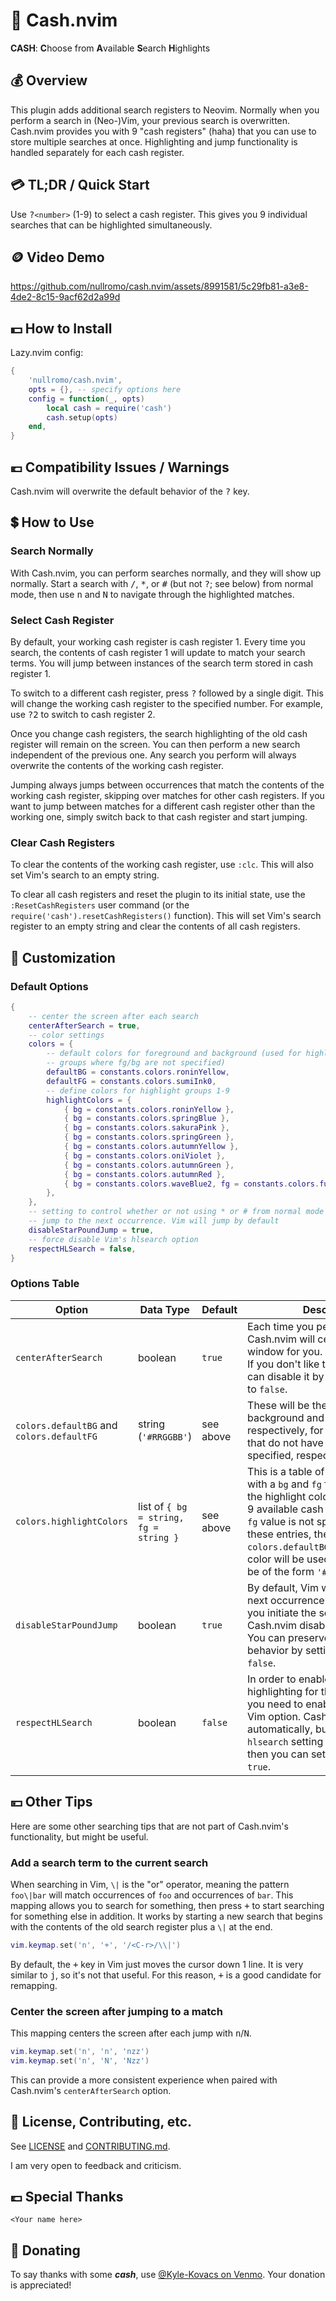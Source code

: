 # 💸 Cash.nvim

**CASH**: **C**hoose from **A**vailable **S**earch **H**ighlights

## 💰 Overview

This plugin adds additional search registers to Neovim. Normally when you
perform a search in (Neo-)Vim, your previous search is overwritten. Cash.nvim
provides you with 9 "cash registers" (haha) that you can use to store multiple
searches at once. Highlighting and jump functionality is handled separately for
each cash register.

## 💳 TL;DR / Quick Start

Use <kbd>?</kbd>`<number>` (1-9) to select a cash register. This gives you 9
individual searches that can be highlighted simultaneously.

## 🪙 Video Demo

https://github.com/nullromo/cash.nvim/assets/8991581/5c29fb81-a3e8-4de2-8c15-9acf62d2a99d

## 💵 How to Install

Lazy.nvim config:

```lua
{
    'nullromo/cash.nvim',
    opts = {}, -- specify options here
    config = function(_, opts)
        local cash = require('cash')
        cash.setup(opts)
    end,
}
```

## 💶 Compatibility Issues / Warnings

Cash.nvim will overwrite the default behavior of the <kbd>?</kbd> key.

## 💲 How to Use

### Search Normally

With Cash.nvim, you can perform searches normally, and they will show up
normally. Start a search with <kbd>/</kbd>, <kbd>\*</kbd>, or <kbd>#</kbd> (but
not <kbd>?</kbd>; see below) from normal mode, then use <kbd>n</kbd> and
<kbd>N</kbd> to navigate through the highlighted matches.

### Select Cash Register

By default, your working cash register is cash register 1. Every time you
search, the contents of cash register 1 will update to match your search terms.
You will jump between instances of the search term stored in cash register 1.

To switch to a different cash register, press <kbd>?</kbd> followed by a single
digit. This will change the working cash register to the specified number. For
example, use <kbd>?</kbd><kbd>2</kbd> to switch to cash register 2.

Once you change cash registers, the search highlighting of the old cash register
will remain on the screen. You can then perform a new search independent of the
previous one. Any search you perform will always overwrite the contents of the
working cash register.

Jumping always jumps between occurrences that match the contents of the working
cash register, skipping over matches for other cash registers. If you want to
jump between matches for a different cash register other than the working one,
simply switch back to that cash register and start jumping.

### Clear Cash Registers

To clear the contents of the working cash register, use `:clc`. This will also
set Vim's search to an empty string.

To clear all cash registers and reset the plugin to its initial state, use the
`:ResetCashRegisters` user command (or the
`require('cash').resetCashRegisters()` function). This will set Vim's search
register to an empty string and clear the contents of all cash registers.

## 💱 Customization

### Default Options

```lua
{
    -- center the screen after each search
    centerAfterSearch = true,
    -- color settings
    colors = {
        -- default colors for foreground and background (used for highlight
        -- groups where fg/bg are not specified)
        defaultBG = constants.colors.roninYellow,
        defaultFG = constants.colors.sumiInk0,
        -- define colors for highlight groups 1-9
        highlightColors = {
            { bg = constants.colors.roninYellow },
            { bg = constants.colors.springBlue },
            { bg = constants.colors.sakuraPink },
            { bg = constants.colors.springGreen },
            { bg = constants.colors.autumnYellow },
            { bg = constants.colors.oniViolet },
            { bg = constants.colors.autumnGreen },
            { bg = constants.colors.autumnRed },
            { bg = constants.colors.waveBlue2, fg = constants.colors.fujiWhite },
        },
    },
    -- setting to control whether or not using * or # from normal mode will
    -- jump to the next occurrence. Vim will jump by default
    disableStarPoundJump = true,
    -- force disable Vim's hlsearch option
    respectHLSearch = false,
}
```

### Options Table

| Option                                    | Data Type                              | Default   | Description                                                                                                                                                                                                                                                                                                                |
| ----------------------------------------- | -------------------------------------- | --------- | -------------------------------------------------------------------------------------------------------------------------------------------------------------------------------------------------------------------------------------------------------------------------------------------------------------------------- |
| `centerAfterSearch`                       | boolean                                | `true`    | Each time you perform a search, Cash.nvim will center the current window for you.<br />If you don't like this behavior, you can disable it by setting this option to `false`.                                                                                                                                              |
| `colors.defaultBG` and `colors.defaultFG` | string (`'#RRGGBB'`)                   | see above | These will be the highlight background and foreground, respectively, for highlight colors that do not have a `bg` or `fg` color specified, respectively.                                                                                                                                                                   |
| `colors.highlightColors`                  | list of `{ bg = string, fg = string }` | see above | This is a table of 9 values, each with a `bg` and `fg` field. These define the highlight colors for each of the 9 available cash registers. If a `bg` or `fg` value is not specified in one of these entries, then the `colors.defaultBG`/`colors.defaultFG` color will be used. Colors should be of the form `'#RRGGBB'`. |
| `disableStarPoundJump`                    | boolean                                | `true`    | By default, Vim will jump you to the next occurrence of a search term if you initiate the search using <kbd>\*</kbd> or <kbd>#</kbd>. Cash.nvim disables this by default. You can preserve Vim's default behavior by setting this option to `false`.                                                                       |
| `respectHLSearch`                         | boolean                                | `false`   | In order to enable search highlighting for the current search, you need to enable the `hlsearch` Vim option. Cash.nvim does this automatically, but if you want your `hlsearch` setting to be left as-is, then you can set this option to `true`.                                                                          |

## 💴 Other Tips

Here are some other searching tips that are not part of Cash.nvim's
functionality, but might be useful.

### Add a search term to the current search

When searching in Vim, `\|` is the "or" operator, meaning the pattern `foo\|bar`
will match occurrences of `foo` and occurrences of `bar`. This mapping allows
you to search for something, then press <kbd>+</kbd> to start searching for
something else in addition. It works by starting a new search that begins with
the contents of the old search register plus a `\|` at the end.

```lua
vim.keymap.set('n', '+', '/<C-r>/\\|')
```

By default, the <kbd>+</kbd> key in Vim just moves the cursor down 1 line. It is
very similar to <kbd>j</kbd>, so it's not that useful. For this reason,
<kbd>+</kbd> is a good candidate for remapping.

### Center the screen after jumping to a match

This mapping centers the screen after each jump with <kbd>n</kbd>/<kbd>N</kbd>.

```lua
vim.keymap.set('n', 'n', 'nzz')
vim.keymap.set('n', 'N', 'Nzz')
```

This can provide a more consistent experience when paired with Cash.nvim's
`centerAfterSearch` option.

## 🏦 License, Contributing, etc.

See [LICENSE](./LICENSE) and [CONTRIBUTING.md](./CONTRIBUTING.md).

I am very open to feedback and criticism.

## 💷 Special Thanks

`<Your name here>`

## 🤑 Donating

To say thanks with some **_cash_**, use
[@Kyle-Kovacs on Venmo](https://venmo.com/u/Kyle-Kovacs). Your donation is
appreciated!
